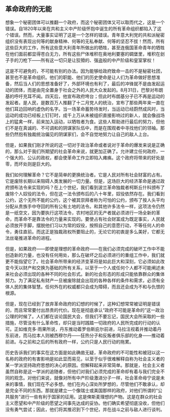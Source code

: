 ## 革命政府的无能

想象一个秘密团体可以推翻一个政府，而这个秘密团体又可以取而代之，这是一个错误。自1820年以来在共和主义中产阶级怀抱中诞生的所有革命组织都陷入了这个错误。然而，大量事实证明了这是一个怎样的错误。青年意大利党的共和派秘密组织没有表现出何等的献身精神、何等的无私奉献、何等的坚忍不拔！然而，所有这些巨大的工作，所有这些意大利青年所做出的牺牲，甚至连俄国革命青年的牺牲在他们面前都显得苍白无力，所有这些尸体堆积在奥地利要塞的碉堡里，堆积在刽子手的刀枪下——所有这一切只是让狡猾的、强盗般的中产阶级和皇室掌权！

这是不可避免的，不可能有别的办法。因为能够给政府致命一击的不是秘密社团，甚至也不是革命组织。他们的职能、他们的历史使命是让人们为革命做好思想准备，然后当人们的思想准备好了，外部环境也有利了，最后的冲锋就不是由发起运动的团体，而是由完全置身于社会之外的人民大众发起的。8月31日，巴黎对布朗基的呼吁充耳不闻。四天后，他宣布政府垮台；但此时布朗基分子已不再是运动的发起者。是人民，是数百万人推翻了十二月党人的统治，宣布了那些两年来一直在他们耳边回响的虚伪的名字。当一场革命蓄势待发时，当运动已经蔚然成风时，当运动的成功已经板上钉钉时，成千上万从未被组织直接影响过的新人，就会像战场上的猛禽一样，前来加入运动，以牺牲者为食。这些人帮助进行最后的努力，但他们不是在真诚的、不可调和的阴谋家队伍中，而是在围观者中寻找他们的领袖。那些仍然抱有独裁统治偏见的阴谋家们，会不自觉地努力让自己的敌人上台。

但是，如果我们刚才所说的这一切对于政治革命或者说对于革命的爆发来说是正确的，那么对于我们所期望的社会革命来说，就更加正确了。允许建立任何政府，一个强大的、公认的政权，都会使革命工作立即陷入瘫痪。这个政府将带来的好处是零，而坏处则是巨大的。

我们如何理解革命？它不是简单的更换统治者。它是人民对所有社会财富的占有。它是废除长期以来阻碍人类发展的一切力量。但是，这场巨大的经济革命是通过政府颁布法令来实现的吗？在上个世纪，我们看到波兰革命独裁者柯斯丘什科颁布了废除个人奴役的法令，但在这一法令颁布后的八十年里，奴役依然存在。我们看到公约，这个无所不能的公约，这个被其崇拜者称为可怕的公约，颁布了按人头平均分配从贵族手中夺回的所有公有土地的法令。和其他许多法令一样，这项法令仍然是一纸空文，因为要执行这项法令，农村地区的无产者就必须进行一场全新的革命，而革命不是靠法令的力量来实现的。要使占有社会财富成为既定事实，人民就必须放开手脚，摆脱他们习以为常的奴役，按照自己的意愿行动，不等任何人的命令，勇往直前。而这正是独裁政权所要阻止的，无论它的初衷是多么美好，它都无法丝毫推进革命的进程。

但是，如果政府——即使是理想的革命政府——在我们必须完成的破坏工作中不能创造新的力量，也没有任何用处，那么在破坏之后必须进行的重组工作中，我们就更不能指望它了。社会革命所带来的经济变革将是如此巨大和深刻，它必须如此改变今天以财产和交换为基础的所有关系，以至于一个人或任何个人都不可能阐述未来社会必须出现的各种不同的社会形式。新的社会形态的形成只能依靠群众的集体努力。为了满足私有财产一旦被废除就会出现的各种各样的条件和需求，必须有全体人民的集体智慧。任何外在的权威都只会成为障碍，而且还会成为不和与仇恨的根源。

但是，现在已经到了放弃革命政府的幻想的时候了，这种幻想常常被证明是错误的，而且常常要付出昂贵的代价。现在是彻底承认“政府不可能是革命的”这一政治公理的时候了。人们都在谈论国民大会，但我们不要忘记，国民大会所采取的一些措施，尽管没有什么革命性，却只是当时践踏一切政府的人民所完成的行动的认可。正如维克多·雨果所说，丹东推动着罗伯斯庇尔前进，马拉注视着并推动着丹东前进，而马拉本人则被西穆尔丹——狂热分子和反叛者俱乐部的化身——推动着前进。与之前和之后的所有政府一样，公约只是人民行动的拖累。

历史告诉我们的事实在这方面是如此确凿无疑，革命政府的不可能性和被冠以这一名称的政府的有害影响是如此显而易见，以至于似乎很难解释自称为社会主义者的某一学派坚持政府思想的决心的原因。但解释起来非常简单。那就是，社会主义者虽然自称是这一学派的追随者，但他们对我们必须完成的革命却有着与我们完全不同的观念。对他们来说，就像对所有中产阶级激进分子一样，社会革命毋宁说是未来的事情，我们现在不必多想。他们在内心深处所梦想的，尽管他们不敢承认，却是完全不同的东西。那就是建立一个像瑞士或美国那样的政府，对他们所谓的“公共服务”进行一些有利于国家的征用。这是俾斯麦理想的产物。这是在群众的社会主义愿望和中产阶级的愿望之间事先达成的妥协。他们确实希望彻底没收，但他们没有勇气尝试；因此，他们将其推迟到下个世纪，并在战斗之前与敌人进行谈判。

